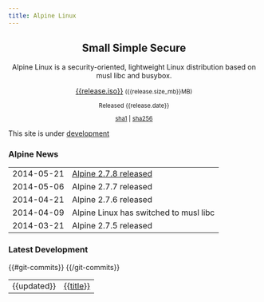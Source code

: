 ```yaml
---
title: Alpine Linux
---
```


<div class="widebar">
 <div class="block2">
    <center>
    <h2>Small Simple Secure</h2>
    <p>
    Alpine Linux is a security-oriented, lightweight Linux distribution
    based on musl libc and busybox.
    </p>
    </center>
 </div>
 <div class="block2">
    <center>
    <span class="icon-download" style="font-size:400%; color:green;"></span>
    <p><a href="{{release.iso}}">{{release.iso}}</a>
    <small>({{release.size_mb}}MB)</small></p>
    <small>
     <p>Released {{release.date}}</p>
     <p>
      <a title="{{release.sha1}}" href="{{release.iso}}.sha1">sha1</a>
      |
      <a title="{{release.sha256}}" href="{{release.iso}}.sha256">sha256</a>
     </p>
    </small>
    </center>
 </div>
 <p/>
</div>

This site is under [development](http://git.alpinelinux.org/cgit/ncopa/mksite-alpine)

<div>
 <div class="block2">
  <h3><span class="icon-rss-square"></span> Alpine News</h3>
  <table>
   <tr><td>2014-05-21</td><td><a href="posts/release-2.7.8.html">Alpine 2.7.8 released</a></td></tr>
   <tr><td>2014-05-06</td><td><a>Alpine 2.7.7 released</a></td></tr>
   <tr><td>2014-04-21</td><td><a>Alpine 2.7.6 released</a></td></tr>
   <tr><td>2014-04-09</td><td><a>Alpine Linux has switched to musl libc</a></td></tr>
   <tr><td>2014-03-21</td><td><a>Alpine 2.7.5 released</a></td></tr>
  </table>
 </div>
 <div class="block2">
  <h3><span class="icon-archive"></span> Latest Development</h3>
  <table>
   {{#git-commits}}
   <tr>
    <td><time datetime="{{updated}}">{{updated}}</time></td>
    <td><a href="{{{link}}}">{{title}}</a></td>
   </tr>
   {{/git-commits}}
 </table>
 </div>
</div>

